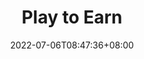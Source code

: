 ---
weight: 2
title: "Play to Earn"
description: ""
date: 2022-07-06T08:47:36+08:00
lastmod: 2022-07-06T08:47:36+08:00
draft: false
ico: '<svg class="icon" aria-hidden="true"><use xlink:href="#icon-wenzhang"></use></svg>'
news: ["动作游戏","策略游戏","卡牌游戏","MMORPG"]
hidePage: true
---